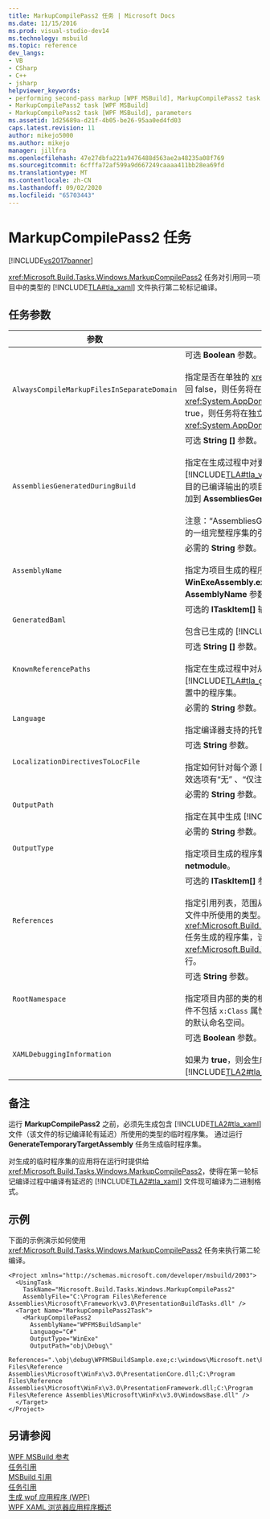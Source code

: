 ```yaml
---
title: MarkupCompilePass2 任务 | Microsoft Docs
ms.date: 11/15/2016
ms.prod: visual-studio-dev14
ms.technology: msbuild
ms.topic: reference
dev_langs:
- VB
- CSharp
- C++
- jsharp
helpviewer_keywords:
- performing second-pass markup [WPF MSBuild], MarkupCompilePass2 task
- MarkupCompilePass2 task [WPF MSBuild]
- MarkupCompilePass2 task [WPF MSBuild], parameters
ms.assetid: 1d25689a-d21f-4b05-be26-95aa0ed4fd03
caps.latest.revision: 11
author: mikejo5000
ms.author: mikejo
manager: jillfra
ms.openlocfilehash: 47e27dbfa221a9476488d563ae2a48235a08f769
ms.sourcegitcommit: 6cfffa72af599a9d667249caaaa411bb28ea69fd
ms.translationtype: MT
ms.contentlocale: zh-CN
ms.lasthandoff: 09/02/2020
ms.locfileid: "65703443"
---
```

# <a name="markupcompilepass2-task"></a>MarkupCompilePass2 任务
[!INCLUDE[vs2017banner](../includes/vs2017banner.md)]

<xref:Microsoft.Build.Tasks.Windows.MarkupCompilePass2> 任务对引用同一项目中的类型的 [!INCLUDE[TLA#tla_xaml](../includes/tlasharptla-xaml-md.md)] 文件执行第二轮标记编译。  
  
## <a name="task-parameters"></a>任务参数  
  
|参数|描述|  
|---------------|-----------------|  
|`AlwaysCompileMarkupFilesInSeparateDomain`|可选 **Boolean** 参数。<br /><br /> 指定是否在单独的 <xref:System.AppDomain> 下运行该任务。 如果此参数返回 false，则任务将在与 [!INCLUDE[TLA#tla_msbuild](../includes/tlasharptla-msbuild-md.md)] 相同的 <xref:System.AppDomain> 中运行，且运行速度更快****。 如果该参数返回 true，则任务将在独立于 [!INCLUDE[TLA2#tla_msbuild](../includes/tla2sharptla-msbuild-md.md)] 的另一个 <xref:System.AppDomain> 中运行，且运行速度更慢****。|  
|`AssembliesGeneratedDuringBuild`|可选 **String []** 参数。<br /><br /> 指定在生成过程中对更改的程序集的引用。 例如，[!INCLUDE[TLA#tla_visualstu2005](../includes/tlasharptla-visualstu2005-md.md)] 解决方案可能包含一个引用了另一个项目的已编译输出的项目。 在这种情况下，可以将第二个项目的已编译输出添加到 **AssembliesGeneratedDuringBuild**。<br /><br /> 注意：“AssembliesGeneratedDuringBuild”必须包含对生成解决方案所生成的一组完整程序集的引用  。|  
|`AssemblyName`|必需的 **String** 参数。<br /><br /> 指定为项目生成的程序集的简称。 例如，如果项目生成一个名为 **WinExeAssembly.exe** 的 [!INCLUDE[TLA#tla_win](../includes/tlasharptla-win-md.md)] 可执行文件，则 **AssemblyName** 参数的值为 **WinExeAssembly**。|  
|`GeneratedBaml`|可选的 **ITaskItem[]** 输出参数。<br /><br /> 包含已生成的 [!INCLUDE[TLA2#tla_xaml](../includes/tla2sharptla-xaml-md.md)] 二进制格式文件的列表。|  
|`KnownReferencePaths`|可选 **String []** 参数。<br /><br /> 指定在生成过程中对从未更改的程序集的引用。 包括位于 [!INCLUDE[TLA#tla_gac](../includes/tlasharptla-gac-md.md)]、[!INCLUDE[TLA#tla_netframewk](../includes/tlasharptla-netframewk-md.md)] 安装目录等位置中的程序集。|  
|`Language`|必需的 **String** 参数。<br /><br /> 指定编译器支持的托管语言。 有效的选项有 **C#** 、**VB**、**JScript** 和 **C++** 。|  
|`LocalizationDirectivesToLocFile`|可选 **String** 参数。<br /><br /> 指定如何针对每个源 [!INCLUDE[TLA2#tla_xaml](../includes/tla2sharptla-xaml-md.md)] 文件生成本地化信息。 有效选项有“无”  、“仅注释”  和“全部”  。|  
|`OutputPath`|必需的 **String** 参数。<br /><br /> 指定在其中生成 [!INCLUDE[TLA2#tla_xaml](../includes/tla2sharptla-xaml-md.md)] 二进制格式文件的目录。|  
|`OutputType`|必需的 **String** 参数。<br /><br /> 指定项目生成的程序集的类型。 有效选项有 **winexe**、**exe**、**library** 和 **netmodule**。|  
|`References`|可选的 **ITaskItem[]** 参数。<br /><br /> 指定引用列表，范围从文件到程序集，它们包含 [!INCLUDE[TLA2#tla_xaml](../includes/tla2sharptla-xaml-md.md)] 文件中所使用的类型。 一个引用针对的是 <xref:Microsoft.Build.Tasks.Windows.GenerateTemporaryTargetAssembly> 任务生成的程序集，该任务必须在 <xref:Microsoft.Build.Tasks.Windows.MarkupCompilePass2> 任务之前运行。|  
|`RootNamespace`|可选 **String** 参数。<br /><br /> 指定项目内部的类的根命名空间。 当对应的 [!INCLUDE[TLA2#tla_xaml](../includes/tla2sharptla-xaml-md.md)] 文件不包括 `x:Class` 属性时，**RootNamespace** 也将用作生成的托管代码文件的默认命名空间。|  
|`XAMLDebuggingInformation`|可选 **Boolean** 参数。<br /><br /> 如果为 **true**，则会生成诊断信息并将其包括在编译的 [!INCLUDE[TLA2#tla_xaml](../includes/tla2sharptla-xaml-md.md)] 中，以辅助调试。|  
  
## <a name="remarks"></a>备注  
 运行 **MarkupCompilePass2** 之前，必须先生成包含 [!INCLUDE[TLA2#tla_xaml](../includes/tla2sharptla-xaml-md.md)] 文件（该文件的标记编译轮有延迟）所使用的类型的临时程序集。 通过运行 **GenerateTemporaryTargetAssembly** 任务生成临时程序集。  
  
 对生成的临时程序集的应用将在运行时提供给 <xref:Microsoft.Build.Tasks.Windows.MarkupCompilePass2>，使得在第一轮标记编译过程中编译有延迟的 [!INCLUDE[TLA2#tla_xaml](../includes/tla2sharptla-xaml-md.md)] 文件现可编译为二进制格式。  
  
## <a name="example"></a>示例  
 下面的示例演示如何使用 <xref:Microsoft.Build.Tasks.Windows.MarkupCompilePass2> 任务来执行第二轮编译。  
  
```  
<Project xmlns="http://schemas.microsoft.com/developer/msbuild/2003">  
  <UsingTask   
    TaskName="Microsoft.Build.Tasks.Windows.MarkupCompilePass2"   
    AssemblyFile="C:\Program Files\Reference Assemblies\Microsoft\Framework\v3.0\PresentationBuildTasks.dll" />  
  <Target Name="MarkupCompilePass2Task">  
    <MarkupCompilePass2   
      AssemblyName="WPFMSBuildSample"  
      Language="C#"  
      OutputType="WinExe"  
      OutputPath="obj\Debug\"  
      References=".\obj\debug\WPFMSBuildSample.exe;c:\windows\Microsoft.net\Framework\v2.0.50727\System.dll;C:\Program Files\Reference Assemblies\Microsoft\WinFx\v3.0\PresentationCore.dll;C:\Program Files\Reference Assemblies\Microsoft\WinFx\v3.0\PresentationFramework.dll;C:\Program Files\Reference Assemblies\Microsoft\WinFx\v3.0\WindowsBase.dll" />  
  </Target>  
</Project>  
```  
  
## <a name="see-also"></a>另请参阅  
 [WPF MSBuild 参考](../msbuild/wpf-msbuild-reference.md)   
 [任务引用](../msbuild/wpf-msbuild-task-reference.md)   
 [MSBuild 引用](../msbuild/msbuild-reference.md)   
 [任务引用](../msbuild/msbuild-task-reference.md)   
 [生成 wpf 应用程序 (WPF) ](https://msdn.microsoft.com/library/a58696fd-bdad-4b55-9759-136dfdf8b91c)   
 [WPF XAML 浏览器应用程序概述](https://msdn.microsoft.com/library/3a7a86a8-75d5-4898-96b9-73da151e5e16)
